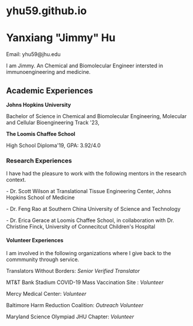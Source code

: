 # yhu59.github.io
<html>
<h1>Yanxiang "Jimmy" Hu </h1>
  <p> Email: yhu59@jhu.edu</p>
  <p> I am Jimmy. An Chemical and Biomolecular Engineer intersted in immunoengineering and medicine. </p>
<h2>Academic Experiences </h2>
  <p><b> Johns Hopkins University </b> </p>
  <p> Bachelor of Science in Chemical and Biomolecular Engineering, Molecular and Cellular Bioengineering Track '23, </p>
  <p><b> The Loomis Chaffee School </b> </p>
  <p> High School Diploma'19, GPA: 3.92/4.0 </p>
<h3>Research Experiences </h3>
  <p> I have had the pleasure to work with the following mentors in the research context. </p>
  <p> - Dr. Scott Wilson at Translational Tissue Engineering Center, Johns Hopkins School of Medicine </p>
  <p> - Dr. Feng Rao at Southern China University of Science and Technology </p>
  <p> - Dr. Erica Gerace at Loomis Chaffee School, in collaboration with Dr. Christine Finck, University of Connecitcut Children's Hospital  </p>
  
<h4>Volunteer Experiences </h4>
  <p> I am involved in the following organizations where I give back to the commmunity through service. </p>
  <p> Translators Without Borders: <i>Senior Verified Translator</i> </p>
  <p> MT&T Bank Stadium COVID-19 Mass Vaccination Site : <i>Volunteer </i> </p>
  <p> Mercy Medical Center: <i>Volunteer </i> </p>
  <p> Baltimore Harm Reduction Coalition: <i> Outreach Volunteer </i></p>
  <p> Maryland Science Olympiad JHU Chapter: <i> Volunteer </i> </p>
  

  
  
  
</html>
